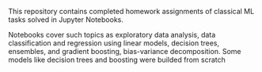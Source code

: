 This repository contains completed homework assignments of classical ML tasks solved in Jupyter Notebooks. 

Notebooks cover such topics as exploratory data analysis, data classification and regression using linear models, decision trees,  ensembles, and gradient boosting, bias-variance decomposition. Some models like decision trees and boosting were builded from scratch 
